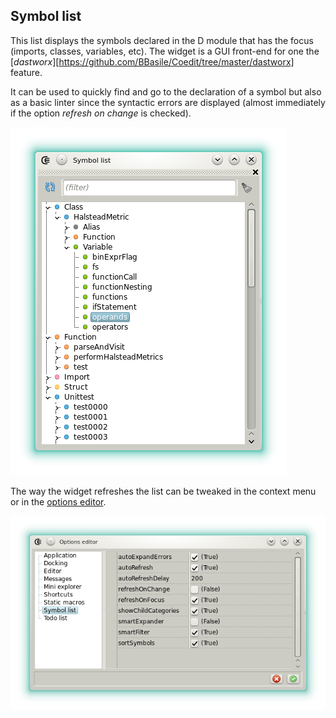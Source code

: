 ## Symbol list

This list displays the symbols declared in the D module that has the focus (imports, classes, variables, etc).
The widget is a GUI front-end for one the [_dastworx_][https://github.com/BBasile/Coedit/tree/master/dastworx] feature.

It can be used to quickly find and go to the declaration of a symbol but also as a basic linter since the syntactic errors are displayed (almost immediately if the option _refresh on change_ is checked).

![](img/symbol_list.png)

The way the widget refreshes the list can be tweaked in the context menu or in the [options editor](widgets_options_editor).

![](img/options_symbol_list.png) 